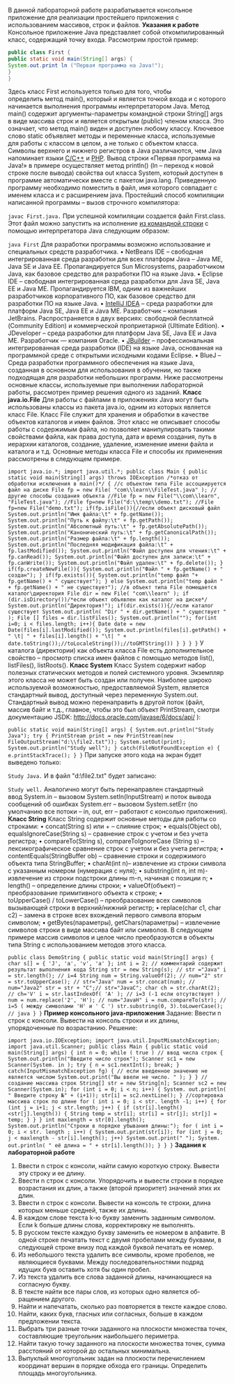 В данной лабораторной работе разрабатывается консольное приложение для реализации простейшего приложения с использованием массивов, строк и файлов.
**Указания к работе**
Консольное приложение Java представляет собой откомпилированный класс, содержащий точку входа.
Рассмотрим простой пример:

```java
public class First {
public static void main(String[] args) {
System.out.print ln ("Первая программа на Java!");
}
}
```

Здесь класс First используется только для того, чтобы определить метод main(), который и является точкой входа и с которого начинается выполнения программы интерпретатором Java. Метод main() содержит аргументы-параметры командной строки String[] args в виде массива строк и является открытым (public) членом класса. Это означает, что метод main() виден и доступен любому классу. Ключевое слово static объявляет методы и переменные класса, используемые для работы с классом в целом, а не только с объектом класса.  Символы верхнего и нижнего регистров в Java различаются, чем Java напоминает языки [C/C++](http://www.4stud.info/rtos/work1.html) и [PHP](http://www.4stud.info/web-programming/work8.html).
Вывод строки «Первая программа на Java!» в примере осуществляет метод println() (ln – переход к новой строке после вывода) свойства out класса System, который доступен в программе автоматически вместе с пакетом java.lang. Приведенную программу необходимо поместить в файл, имя которого совпадает с именем класса и с расширением java. Простейший способ компиляции написанной программы – вызов строчного компилятора:

`javac First.java.`
При успешной компиляции создается файл First.class. Этот файл можно запустить на исполнение [из командной строки](http://www.4stud.info/oss/work1.html) с помощью интерпретатора Java следующим образом:

`java First`
Для разработки программы возможно использование и специальных средств разработчика.
• NetBeans IDE – свободная интегрированная среда разработки для всех платформ Java – Java ME, Java SE и Java EE. Пропагандируется Sun Microsystems, разработчиком Java, как базовое средство для разработки ПО на языке Java.
• Eclipse IDE – свободная интегрированная среда разработки для Java SE, Java EE и Java ME. Пропагандируется IBM, одним из важнейших разработчиков корпоративного ПО, как базовое средство для разработки ПО на языке Java.
• [IntelliJ IDEA](http://allsoft.ru/program_page.php?grp=8173&partner=16162) – среда разработки для платформ Java SE, Java EE и Java ME. Разработчик – компания JetBrains. Распространяется в двух версиях: свободной бесплатной (Community Edition) и коммерческой проприетарной (Ultimate Edition).
• JDeveloper – среда разработки для платформ Java SE, Java EE и Java ME. Разработчик — компания Oracle.
• [JBuilder](http://allsoft.ru/program_page.php?grp=55534&partner=16162) – профессиональная интегрированная среда разработки (IDE) на языке Java, основанная на программной среде с открытыми исходными кодами Eclipse.
• BlueJ – Среда разработки программного обеспечения на языке Java, созданная в основном для использования в обучении, но также подходящая для разработки небольших программ.
Ниже рассмотрены основные классы, используемые при выполнении лабораторной работы, рассмотрен пример решения одного из заданий.
**Класс java.io.File**
Для работы с файлами в приложениях Java могут быть использованы классы из пакета java.io, одним из которых является класс File.
Класс File служит для хранения и обработки в качестве объектов каталогов и имен файлов. Этот класс не описывает способы работы с содержимым файла, но позволяет манипулировать такими свойствами файла, как права доступа, дата и время создания, путь в иерархии каталогов, создание, удаление, изменение имени файла и каталога и т.д.
Основные методы класса File и способы их применения рассмотрены в следующем примере.

`import java.io.*;
import java.util.*;
public class Main {
public static void main(String[] args) throws
IOException /*отказ от обработки исключения в main()*/ {
//с объектом типа File ассоциируется файл на диске
File fp = new File( "com\\learn\\FileTest.java" );
// другие способы создания объекта
//File fp = new File("\\com\\learn", "FileTest.java");
//File fp=new File("d:\\temp\\demo.txt");
//File fp=new File("demo.txt");
if(fp.isFile()){//если объект дисковый файл
System.out.println("Имя файла:\t" + fp.getName());
System.out.println("Путь к файлу:\t" + fp.getPath());
System.out.println("Абсолютный путь:\t" + fp.getAbsolutePath());
System.out.println("Канонический путь:\t" + fp.getCanonicalPath());
System.out.println("Размер файла:\t" + fp.length());
System.out.println("Последняя модификация файла:\t" + fp.lastModified());
System.out.println("Файл доступен для чтения:\t" + fp.canRead());
System.out.println("Файл доступен для записи:\t" + fp.canWrite());
System.out.println("Файл удален:\t" + fp.delete()); }
if(fp.createNewFile()){
System.out.println("Файл " + fp.getName() + " создан");
}
if(fp.exists()){
System.out.println("temp файл "+ fp.getName() + " существует");
}
else
System.out.println("temp файл " + fp.getName() + " не существует");
//в объект типа File помещается каталог\директория
File dir = new File( "com\\learn" );
if (dir.isDirectory())/*если объект объявлен как каталог на диске*/
System.out.println("Директория!");
if(dir.exists()){//если каталог существует
System.out.println( "Dir " + dir.getName() + " существует " );
File [] files = dir.listFiles();
System.out.println("");
for(int i=0; i < files.length; i++){
Date date = new Date(files[i].lastModified());
System.out.println(files[i].getPath() + " \t| " + files[i].length() + "\t| " + date.toString());//toLocaleString());//toGMTString())
}
}
}
}`
У каталога (директории) как объекта класса File есть дополнительное свойство – просмотр списка имен файлов с помощью методов list(), listFiles(), listRoots().
**Класс System**
Класс System содержит набор полезных статических методов и полей системного уровня. Экземпляр этого класса не может быть создан или получен.
Наиболее широко используемой возможностью, предоставляемой System, является стандартный вывод, доступный через переменную System.out. Стандартный вывод можно перенаправить в другой поток (файл, массив байт и т.д., главное, чтобы это был объект PrintStream, смотри документацию JSDK: http://docs.oracle.com/javase/6/docs/api/ ):

`public static void main(String[] args) {
System.out.println("Study Java");
try {
PrintStream print = new PrintStream(new
FileOutputStream("d:\\file2.txt"));
System.setOut(print);
System.out.println("Study well");
} catch(FileNotFoundException e) {
e.printStackTrace();
}
}`
При запуске этого кода на экран будет выведено только:

`Study Java.`
И в файл "d:\file2.txt" будет записано:

`Study well.`
Аналогично могут быть перенаправлен стандартный ввод System.in – вызовом System.setIn(InputStream) и поток вывода сообщений об ошибках System.err – вызовом System.setErr (по умолчанию все потоки – in, out, err – работают с консолью приложения).
**Класс String**
Класс String содержит основные методы для работы со строками:
• concat(String s) или + – слияние строк;
• equals(Object ob), equalsIgnoreCase(String s) – сравнение строк с учетом и без учета регистра;
• compareTo(String s), compareToIgnoreCase (String s) – лексикографическое сравнение строк с учетом и без учета регистра;
• contentEquals(StringBuffer ob) – сравнение строки и содержимого объекта типа StringBuffer;
• charAt(int n)– извлечение из строки символа с указанным номером (нумерация с нуля);
• substring(int n, int m)- извлечение из строки подстроки длины m-n, начиная с позиции n;
• length() – определение длины строки;
• valueOf(объект) – преобразование примитивного объекта к строке;
• toUpperCase() / toLowerCase() – преобразование всех символов вызывающей строки в верхний/нижний регистр;
• replace(char с1, char с2) – замена в строке всех вхождений первого символа вторым символом;
• getBytes(параметры), getChars(параметры) – извлечение символов строки в виде массива байт или символов.
В следующем примере массив символов и целое число преобразуются в объекты типа String с использованием методов этого класса.

`public class DemoString {
public static void main(String[] args) {
char s[] = { 'J', 'a', 'v', 'a' };
int i = 2;
// комментарий содержит результат выполнения кода
String str = new String(s); // str ="Java"
i = str.length(); // i=4
String num = String.valueOf(2); // num="2"
str = str.toUpperCase(); // str="Java"
num = str.concat(num); // num="Java2"
str = str + "C";// str="JavaC";
char ch = str.charAt(2); // ch='V'
i = str.lastIndexOf( 'A' ); // i=3 (-1 если отсутвствует )
num = num.replace('2', 'H'); // num="JavaH"
i = num.compareTo(str); // i=5 ( между символами 'H' и ' С ')
str.substring(0, 3).toLowerCase(); // java
}
}`
**Пример консольного java-приложения**
Задание: Ввести n строк с консоли. Вывести на консоль строки и их длины, упорядоченные по возрастанию.
Решение:

`import java.io.IOException;
import java.util.InputMismatchException;
import java.util.Scanner;
public class Main
{
public static void main(String[] args)
{
int n = 0;
while ( true ) // ввод числа строк
{
System.out.println("Введите число строк");
Scanner sc1 = new Scanner(System. in );
try
{
n = sc1.nextInt();
break;
}
catch(InputMismatchException fg)
{
// если введенное значение не является числом
System.out.print("Вы ввели не число. " );
}
}
// создание массива строк
String[] str = new String[n];
Scanner sc2 = new Scanner(System.in);
for (int i = 0; i < n; i++)
{
System. out.println( " Введите строку №" + (i+1));
str[i] = sc2.nextLine();
}
//сортировка массива строк по длине
for ( int i = 0; i < str. length -1; i++)
{
for (int j = i+1; j < str.length; j++)
{
if (str[i].length()<str[j].length())
{
String temp = str[i];
str[i] = str[j];
str[j] = temp;
}
}
}
int maxlength = str[0].length();
System.out.println("Строки в порядке убывания длины:");
for ( int i = 0; i < str. length ; i++)
{
System.out.print(str[i]);
for (int j = 0; j < maxlength - str[i].length(); j++)
System.out.print(" ");
System. out.println( " её длина = " + str[i].length());
}
}
}`
**Задания к лабораторной работе**
1. Ввести n строк с консоли, найти самую короткую строку. Вывести эту строку и ее длину.
2. Ввести n строк с консоли. Упорядочить и вывести строки в порядке возрастания их длин, а также (второй приоритет) значений этих их длин.
3. Ввести n строк с консоли. Вывести на консоль те строки, длина которых меньше средней, также их длины.
4. В каждом слове текста k-ю букву заменить заданным символом. Если k больше длины слова, корректировку не выполнять.
5. В русском тексте каждую букву заменить ее номером в алфавите. В одной строке печатать текст с двумя пробелами между буквами, в следующей строке внизу под каждой буквой печатать ее номер.
6. Из небольшого текста удалить все символы, кроме пробелов, не являющиеся буквами. Между последовательностями подряд идущих букв оставить хотя бы один пробел.
7. Из текста удалить все слова заданной длины, начинающиеся на согласную букву.
8. В тексте найти все пары слов, из которых одно является об­ращением другого.
9. Найти и напечатать, сколько раз повторяется в тексте каждое слово.
10. Найти, каких букв, гласных или согласных, больше в каждом предложении текста.
11. Выбрать три разные точки заданного на плоскости множества точек, составляющие треугольник наибольшего периметра.
12. Найти такую точку заданного на плоскости множества точек, сумма расстояний от которой до остальных минимальна.
13. Выпуклый многоугольник задан на плоскости перечислением координат вершин в порядке обхода его границы. Определить площадь многоугольника.

